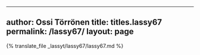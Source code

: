 
---
author: Ossi Törrönen
title: titles.lassy67
permalink: /lassy67/
layout: page
---
{% translate_file _lassyt/lassy67/lassy67.md %}